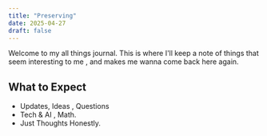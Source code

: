 ```yaml
---
title: "Preserving"
date: 2025-04-27
draft: false
---
```


Welcome to my all things journal. This is where I'll keep a note of things that seem interesting to me , and makes me wanna come back here again. 
## What to Expect

- Updates, Ideas , Questions
- Tech & AI , Math.
- Just Thoughts Honestly.

